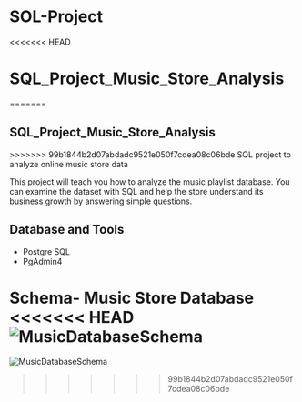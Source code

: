 # SOL-Project

<<<<<<< HEAD
# SQL_Project_Music_Store_Analysis
=======
<h2>SQL_Project_Music_Store_Analysis</h2>
>>>>>>> 99b1844b2d07abdadc9521e050f7cdea08c06bde
SQL project to analyze online music store data

This project will teach you how to analyze the music playlist database. You can examine the dataset with SQL and help the store understand its business growth by answering simple questions.

## Database and Tools
* Postgre SQL
* PgAdmin4

Schema- Music Store Database  
<<<<<<< HEAD
![MusicDatabaseSchema](https://user-images.githubusercontent.com/112153548/213707717-bfc9f479-52d9-407b-99e1-e94db7ae10a3.png)
=======
![MusicDatabaseSchema](https://user-images.githubusercontent.com/112153548/213707717-bfc9f479-52d9-407b-99e1-e94db7ae10a3.png)
>>>>>>> 99b1844b2d07abdadc9521e050f7cdea08c06bde
